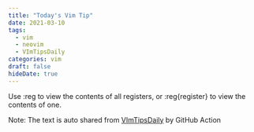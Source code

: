 ```yaml
---
title: "Today's Vim Tip"
date: 2021-03-10
tags:
  - vim
  - neovim
  - VImTipsDaily
categories: vim
draft: false
hideDate: true
---
```


Use :reg to view the contents of all registers, or :reg{register} to view the contents of one.

Note: The text is auto shared from [VImTipsDaily](https://twitter.com/VImTipsDaily) by GitHub Action

